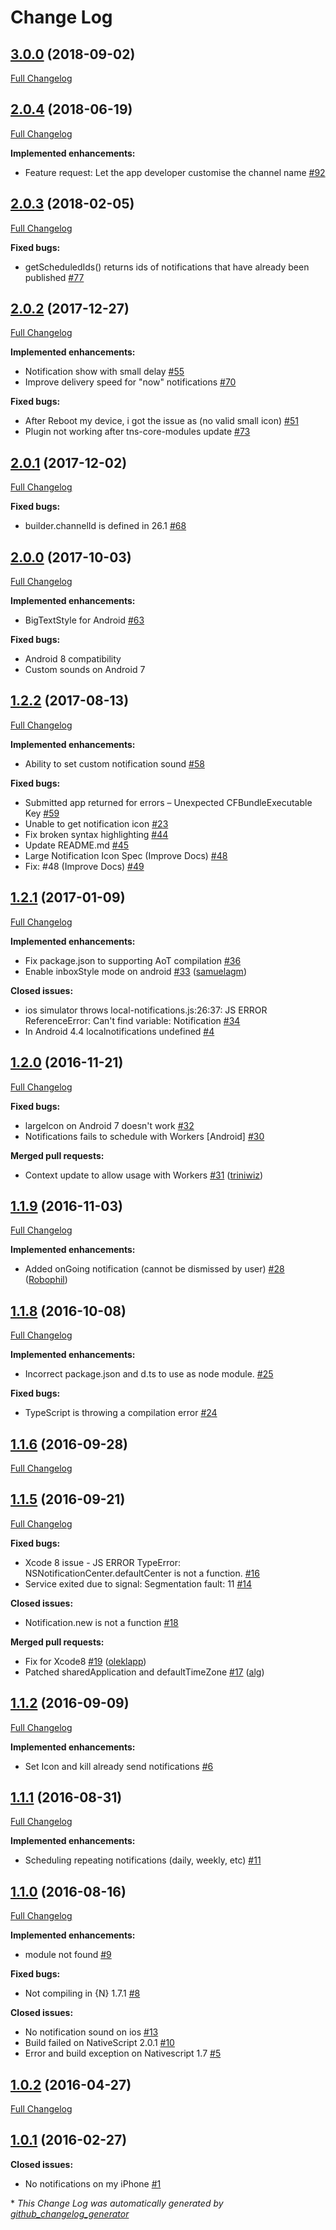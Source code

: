 # Change Log

## [3.0.0](https://github.com/EddyVerbruggen/nativescript-local-notifications/milestone/11?closed=1) (2018-09-02)
[Full Changelog](https://github.com/EddyVerbruggen/nativescript-local-notifications/compare/2.0.4...3.0.0)


## [2.0.4](https://github.com/EddyVerbruggen/nativescript-local-notifications/tree/2.0.4) (2018-06-19)
[Full Changelog](https://github.com/EddyVerbruggen/nativescript-local-notifications/compare/2.0.3...2.0.4)

**Implemented enhancements:**

- Feature request: Let the app developer customise the channel name [\#92](https://github.com/EddyVerbruggen/nativescript-local-notifications/issues/92)


## [2.0.3](https://github.com/EddyVerbruggen/nativescript-local-notifications/tree/2.0.3) (2018-02-05)
[Full Changelog](https://github.com/EddyVerbruggen/nativescript-local-notifications/compare/2.0.2...2.0.3)

**Fixed bugs:**

- getScheduledIds() returns ids of notifications that have already been published [\#77](https://github.com/EddyVerbruggen/nativescript-local-notifications/issues/77)

## [2.0.2](https://github.com/EddyVerbruggen/nativescript-local-notifications/tree/2.0.2) (2017-12-27)
[Full Changelog](https://github.com/EddyVerbruggen/nativescript-local-notifications/compare/2.0.1...2.0.2)

**Implemented enhancements:**

- Notification show with small delay [\#55](https://github.com/EddyVerbruggen/nativescript-local-notifications/issues/55)
- Improve delivery speed for "now" notifications [\#70](https://github.com/EddyVerbruggen/nativescript-local-notifications/issues/70)

**Fixed bugs:**

- After Reboot my device, i got the issue as (no valid small icon) [\#51](https://github.com/EddyVerbruggen/nativescript-local-notifications/issues/51)
- Plugin not working after tns-core-modules update [\#73](https://github.com/EddyVerbruggen/nativescript-local-notifications/issues/73)

## [2.0.1](https://github.com/EddyVerbruggen/nativescript-local-notifications/tree/2.0.1) (2017-12-02)
[Full Changelog](https://github.com/EddyVerbruggen/nativescript-local-notifications/compare/2.0.0...2.0.1)

**Fixed bugs:**

- builder.channelId is defined in 26.1 [\#68](https://github.com/EddyVerbruggen/nativescript-local-notifications/issues/68)

## [2.0.0](https://github.com/EddyVerbruggen/nativescript-local-notifications/tree/2.0.0) (2017-10-03)
[Full Changelog](https://github.com/EddyVerbruggen/nativescript-local-notifications/compare/1.2.2...2.0.0)

**Implemented enhancements:**

- BigTextStyle for Android [\#63](https://github.com/EddyVerbruggen/nativescript-local-notifications/issues/63)

**Fixed bugs:**

- Android 8 compatibility
- Custom sounds on Android 7

## [1.2.2](https://github.com/EddyVerbruggen/nativescript-local-notifications/tree/1.2.2) (2017-08-13)
[Full Changelog](https://github.com/EddyVerbruggen/nativescript-local-notifications/compare/1.2.1...1.2.2)

**Implemented enhancements:**

- Ability to set custom notification sound [\#58](https://github.com/EddyVerbruggen/nativescript-local-notifications/issues/58)

**Fixed bugs:**

- Submitted app returned for errors – Unexpected CFBundleExecutable Key [\#59](https://github.com/EddyVerbruggen/nativescript-local-notifications/issues/59)
- Unable to get notification icon [\#23](https://github.com/EddyVerbruggen/nativescript-local-notifications/issues/23)
- Fix broken syntax highlighting [\#44](https://github.com/EddyVerbruggen/nativescript-local-notifications/issues/44)
- Update README.md [\#45](https://github.com/EddyVerbruggen/nativescript-local-notifications/issues/45)
- Large Notification Icon Spec (Improve Docs) [\#48](https://github.com/EddyVerbruggen/nativescript-local-notifications/issues/48)
- Fix: #48 (Improve Docs) [\#49](https://github.com/EddyVerbruggen/nativescript-local-notifications/issues/49)

## [1.2.1](https://github.com/EddyVerbruggen/nativescript-local-notifications/tree/1.2.1) (2017-01-09)
[Full Changelog](https://github.com/EddyVerbruggen/nativescript-local-notifications/compare/1.2.0...1.2.1)

**Implemented enhancements:**

- Fix package.json to supporting AoT compilation [\#36](https://github.com/EddyVerbruggen/nativescript-local-notifications/issues/36)
- Enable inboxStyle mode on android [\#33](https://github.com/EddyVerbruggen/nativescript-local-notifications/pull/33) ([samuelagm](https://github.com/samuelagm))

**Closed issues:**

- ios simulator throws local-notifications.js:26:37: JS ERROR ReferenceError: Can't find variable: Notification [\#34](https://github.com/EddyVerbruggen/nativescript-local-notifications/issues/34)
- In Android 4.4 localnotifications undefined [\#4](https://github.com/EddyVerbruggen/nativescript-local-notifications/issues/4)

## [1.2.0](https://github.com/EddyVerbruggen/nativescript-local-notifications/tree/1.2.0) (2016-11-21)
[Full Changelog](https://github.com/EddyVerbruggen/nativescript-local-notifications/compare/1.1.9...1.2.0)

**Fixed bugs:**

- largeIcon on Android 7 doesn't work [\#32](https://github.com/EddyVerbruggen/nativescript-local-notifications/issues/32)
- Notifications fails to schedule with Workers \[Android\] [\#30](https://github.com/EddyVerbruggen/nativescript-local-notifications/issues/30)

**Merged pull requests:**

- Context update to allow usage with Workers [\#31](https://github.com/EddyVerbruggen/nativescript-local-notifications/pull/31) ([triniwiz](https://github.com/triniwiz))

## [1.1.9](https://github.com/EddyVerbruggen/nativescript-local-notifications/tree/1.1.9) (2016-11-03)
[Full Changelog](https://github.com/EddyVerbruggen/nativescript-local-notifications/compare/1.1.8...1.1.9)

**Implemented enhancements:**

- Added onGoing notification \(cannot be dismissed by user\) [\#28](https://github.com/EddyVerbruggen/nativescript-local-notifications/pull/28) ([Robophil](https://github.com/Robophil))

## [1.1.8](https://github.com/EddyVerbruggen/nativescript-local-notifications/tree/1.1.8) (2016-10-08)
[Full Changelog](https://github.com/EddyVerbruggen/nativescript-local-notifications/compare/1.1.6...1.1.8)

**Implemented enhancements:**

- Incorrect package.json and d.ts to use as node module. [\#25](https://github.com/EddyVerbruggen/nativescript-local-notifications/issues/25)

**Fixed bugs:**

- TypeScript is throwing a compilation error [\#24](https://github.com/EddyVerbruggen/nativescript-local-notifications/issues/24)

## [1.1.6](https://github.com/EddyVerbruggen/nativescript-local-notifications/tree/1.1.6) (2016-09-28)
[Full Changelog](https://github.com/EddyVerbruggen/nativescript-local-notifications/compare/1.1.5...1.1.6)

## [1.1.5](https://github.com/EddyVerbruggen/nativescript-local-notifications/tree/1.1.5) (2016-09-21)
[Full Changelog](https://github.com/EddyVerbruggen/nativescript-local-notifications/compare/1.1.2...1.1.5)

**Fixed bugs:**

- Xcode 8 issue - JS ERROR TypeError: NSNotificationCenter.defaultCenter is not a function. [\#16](https://github.com/EddyVerbruggen/nativescript-local-notifications/issues/16)
- Service exited due to signal: Segmentation fault: 11 [\#14](https://github.com/EddyVerbruggen/nativescript-local-notifications/issues/14)

**Closed issues:**

- Notification.new is not a function [\#18](https://github.com/EddyVerbruggen/nativescript-local-notifications/issues/18)

**Merged pull requests:**

- Fix for Xcode8 [\#19](https://github.com/EddyVerbruggen/nativescript-local-notifications/pull/19) ([oleklapp](https://github.com/oleklapp))
- Patched sharedApplication and defaultTimeZone [\#17](https://github.com/EddyVerbruggen/nativescript-local-notifications/pull/17) ([alg](https://github.com/alg))

## [1.1.2](https://github.com/EddyVerbruggen/nativescript-local-notifications/tree/1.1.2) (2016-09-09)
[Full Changelog](https://github.com/EddyVerbruggen/nativescript-local-notifications/compare/1.1.1...1.1.2)

**Implemented enhancements:**

- Set Icon and kill already send notifications [\#6](https://github.com/EddyVerbruggen/nativescript-local-notifications/issues/6)

## [1.1.1](https://github.com/EddyVerbruggen/nativescript-local-notifications/tree/1.1.1) (2016-08-31)
[Full Changelog](https://github.com/EddyVerbruggen/nativescript-local-notifications/compare/1.1.0...1.1.1)

**Implemented enhancements:**

- Scheduling repeating notifications \(daily, weekly, etc\) [\#11](https://github.com/EddyVerbruggen/nativescript-local-notifications/issues/11)

## [1.1.0](https://github.com/EddyVerbruggen/nativescript-local-notifications/tree/1.1.0) (2016-08-16)
[Full Changelog](https://github.com/EddyVerbruggen/nativescript-local-notifications/compare/1.0.2...1.1.0)

**Implemented enhancements:**

- module not found [\#9](https://github.com/EddyVerbruggen/nativescript-local-notifications/issues/9)

**Fixed bugs:**

- Not compiling in {N} 1.7.1 [\#8](https://github.com/EddyVerbruggen/nativescript-local-notifications/issues/8)

**Closed issues:**

- No notification sound on ios  [\#13](https://github.com/EddyVerbruggen/nativescript-local-notifications/issues/13)
- Build failed on NativeScript 2.0.1 [\#10](https://github.com/EddyVerbruggen/nativescript-local-notifications/issues/10)
- Error and build exception on Nativescript 1.7 [\#5](https://github.com/EddyVerbruggen/nativescript-local-notifications/issues/5)

## [1.0.2](https://github.com/EddyVerbruggen/nativescript-local-notifications/tree/1.0.2) (2016-04-27)
[Full Changelog](https://github.com/EddyVerbruggen/nativescript-local-notifications/compare/1.0.1...1.0.2)

## [1.0.1](https://github.com/EddyVerbruggen/nativescript-local-notifications/tree/1.0.1) (2016-02-27)
**Closed issues:**

- No notifications on my iPhone [\#1](https://github.com/EddyVerbruggen/nativescript-local-notifications/issues/1)



\* *This Change Log was automatically generated by [github_changelog_generator](https://github.com/skywinder/Github-Changelog-Generator)*
